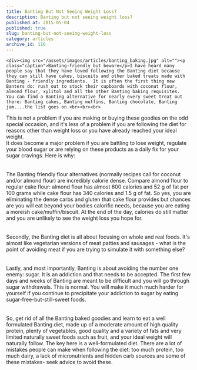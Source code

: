 ```yaml
---
title: Banting But Not Seeing Weight Loss?
description: Banting but not seeing weight loss?
published_at: 2015-05-04
published: true
slug: banting-but-not-seeing-weight-loss
category: articles
archive_id: 116
---
```


    <div><img src="/assets/images/articles/banting_baking.jpg" alt=""><p class="caption">Banting-friendly but beware</p>I have heard many people say that they have loved following the Banting diet because they can still have cakes, biscuits and other baked treats made with Banting - friendly ingredients.  It is often the first thing new Banters do: rush out to stock their cupboards with coconut flour, almond flour, xylitol and all the other Banting baking requisites.  You can find a Banting alternative for nearly every sweet treat out there: Banting cakes, Banting muffins, Banting chocolate, Banting jam....the list goes on.<br><br><br>

This is not a problem if you are making or buying these goodies on the odd special occasion, and it's less of a problem if you are following the diet for reasons other than weight loss or you have already reached your ideal weight. <br>
It does become a major problem if you are battling to lose weight, regulate your blood sugar or are relying on these products as a daily fix for your sugar cravings. Here is why:<br><br><br>
The Banting friendly flour alternatives (normally recipes call for coconut and/or almond flour) are incredibly calorie dense. Compare almond flour to regular cake flour: almond flour has almost 600 calories and 52 g of fat per 100 grams while cake flour has 340 calories and 1.5 g of fat. So yes, you are eliminating the dense carbs and gluten that cake flour provides but chances are you will eat beyond your bodies calorific needs, because you are eating a moreish cake/muffin/biscuit. At the end of the day, calories do still matter and you are unlikely to see the weight loss you hope for. <br><br><br>
Secondly, the Banting diet is all about focusing on whole and real foods. It's almost like vegetarian versions of meat patties and sausages - what is the point of avoiding meat if you are trying to simulate it with something else?<br><br><br>
Lastly, and most importantly, Banting is about avoiding the number one enemy: sugar. It is an addiction and that needs to be accepted. The first few days and weeks of Banting are meant to be difficult and you will go through sugar withdrawals. This is normal. You will make it much much harder for yourself if you continue to precipitate your addiction to sugar by eating sugar-free-but-still-sweet foods. <br><br><br>
So, get rid of all the Banting baked goodies and learn to eat a well formulated Banting diet, made up of a moderate amount of high quality protein, plenty of vegetables, good quality and a variety of fats and very limited naturally sweet foods such as fruit, and your ideal weight will naturally follow. The key here is a well-formulated diet. There are a lot of mistakes people can make when following the diet: too much protein, too much dairy, a lack of micronutrients and hidden carb sources are some of these mistakes- seek advice to avoid these.</div>
